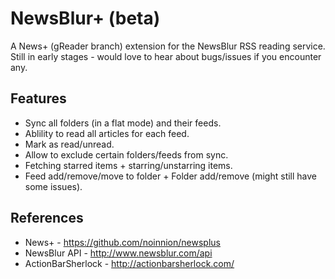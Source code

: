 NewsBlur+ (beta)
================

A News+ (gReader branch) extension for the NewsBlur RSS reading service.
Still in early stages - would love to hear about bugs/issues if you encounter any.

Features
-------------------------------
* Sync all folders (in a flat mode) and their feeds.
* Ablility to read all articles for each feed.
* Mark as read/unread.
* Allow to exclude certain folders/feeds from sync.
* Fetching starred items + starring/unstarring items.
* Feed add/remove/move to folder + Folder add/remove (might still have some issues).

    
References
-------------------------------
* News+ - https://github.com/noinnion/newsplus
* NewsBlur API - http://www.newsblur.com/api
* ActionBarSherlock - http://actionbarsherlock.com/

